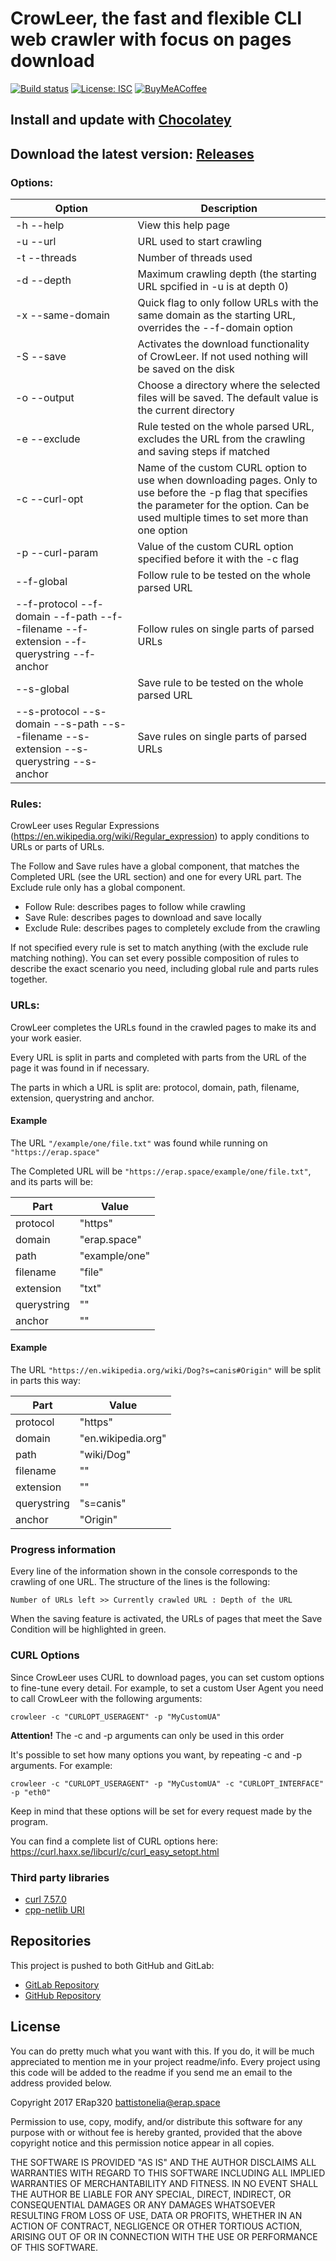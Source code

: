 # CrowLeer, the fast and flexible CLI web crawler with focus on pages download

[![Build status](https://ci.appveyor.com/api/projects/status/f0flhq9s2ujyiibu?svg=true)](https://ci.appveyor.com/project/ERap320/crowleer) [![License: ISC](https://img.shields.io/badge/license-ISC-brightgreen.svg)](https://github.com/ERap320/CrowLeer/blob/master/LICENSE.txt) [![BuyMeACoffee](https://img.shields.io/badge/coffee-donate-yellow.svg)](https://buymeacoff.ee/erap320)

## Install and update with [Chocolatey](https://chocolatey.org/packages/crowleer/)
## Download the latest version: [Releases](https://github.com/ERap320/CrowLeer/releases)

### Options:

| Option                                                                                  | Description                                                                                                                                                                                         |
|-----------------------------------------------------------------------------------------|-----------------------------------------------------------------------------------------------------------------------------------------------------------------------------------------------------|
| -h --help                                                                               | View this help page                                                                                                                                                                                 |
| -u --url                                                                                | URL used to start crawling                                                                                                                                                                          |
| -t --threads                                                                            | Number of threads used                                                                                                                                                                              |
| -d --depth                                                                              | Maximum crawling depth (the starting URL spcified in -u is at depth 0)                                                                                                                              |
| -x --same-domain                                                                        | Quick flag to only follow URLs with the same domain as the starting URL, overrides the --f-domain option                                                                                            |
| -S --save                                                                               | Activates the download functionality of CrowLeer. If not used nothing will be saved on the disk                                                                                                     |
| -o --output                                                                             | Choose a directory where the selected files will be saved. The default value is the current directory                                                                                               |
| -e --exclude                                                                            | Rule tested on the whole parsed URL, excludes the URL from the crawling and saving steps if matched                                                                                                 |
| -c --curl-opt                                                                           | Name of the custom CURL option to use when downloading pages. Only to use before the -p flag that specifies the parameter for the option. Can be used multiple times to set more than one option |
| -p --curl-param                                                                         | Value of the custom CURL option specified before it with the -c flag                                                                                                                                |
| --f-global                                                                              | Follow rule to be tested on the whole parsed URL                                                                                                                                                    |
| --f-protocol --f-domain --f-path --f--filename --f-extension --f-querystring --f-anchor | Follow rules on single parts of parsed URLs                                                                                                                                                         |
| --s-global                                                                              | Save rule to be tested on the whole parsed URL                                                                                                                                                      |
| --s-protocol --s-domain --s-path --s--filename --s-extension --s-querystring --s-anchor | Save rules on single parts of parsed URLs                                                                                                                                                           |

### Rules:

CrowLeer uses Regular Expressions (https://en.wikipedia.org/wiki/Regular_expression) to apply conditions to URLs or parts of URLs.

The Follow and Save rules have a global component, that matches the Completed URL (see the URL section) and one for every URL part.
The Exclude rule only has a global component.

* Follow Rule: describes pages to follow while crawling
* Save Rule: describes pages to download and save locally
* Exclude Rule: describes pages to completely exclude from the crawling

If not specified every rule is set to match anything (with the exclude rule matching nothing). You can set every possible composition of rules to describe the exact scenario you need, including global rule and parts rules together.

### URLs:

CrowLeer completes the URLs found in the crawled pages to make its and your work easier.

Every URL is split in parts and completed with parts from the URL of the page it was found in if necessary.

The parts in which a URL is split are: protocol, domain, path, filename, extension, querystring and anchor.

#### Example

The URL ```"/example/one/file.txt"``` was found while running on ```"https://erap.space"```

The Completed URL will be ```"https://erap.space/example/one/file.txt"```, and its parts will be:

| Part        | Value         |
|-------------|---------------|
| protocol    | "https"       |
| domain      | "erap.space"  |
| path        | "example/one" |
| filename    | "file"        |
| extension   | "txt"         |
| querystring | ""            |
| anchor      | ""            |

#### Example

The URL ```"https://en.wikipedia.org/wiki/Dog?s=canis#Origin"``` will be split in parts this way:

| Part        | Value              |
|-------------|--------------------|
| protocol    | "https"            |
| domain      | "en.wikipedia.org" |
| path        | "wiki/Dog"         |
| filename    | ""                 |
| extension   | ""                 |
| querystring | "s=canis"          |
| anchor      | "Origin"           |

### Progress information

Every line of the information shown in the console corresponds to the crawling of one URL. The structure of the lines is the following:

```Number of URLs left >> Currently crawled URL : Depth of the URL```

When the saving feature is activated, the URLs of pages that meet the Save Condition will be highlighted in green.

### CURL Options
Since CrowLeer uses CURL to download pages, you can set custom options to fine-tune every detail.
For example, to set a custom User Agent you need to call CrowLeer with the following arguments:

```crowleer -c "CURLOPT_USERAGENT" -p "MyCustomUA"```

__Attention!__ The -c and -p arguments can only be used in this order

It's possible to set how many options you want, by repeating -c and -p arguments. For example:

```crowleer -c "CURLOPT_USERAGENT" -p "MyCustomUA" -c "CURLOPT_INTERFACE" -p "eth0"```

Keep in mind that these options will be set for every request made by the program.

You can find a complete list of CURL options here: https://curl.haxx.se/libcurl/c/curl_easy_setopt.html

### Third party libraries

* [curl 7.57.0](https://curl.haxx.se/)
* [cpp-netlib URI](https://github.com/cpp-netlib/uri)

## Repositories
This project is pushed to both GitHub and GitLab:

* [GitLab Repository](https://gitlab.com/ERap320/CrowLeer)
* [GitHub Repository](https://github.com/ERap320/CrowLeer)

## License

You can do pretty much what you want with this. If you do, it will be much appreciated to mention me in your project readme/info. Every project using this code will be added to the readme if you send me an email to the address provided below.

Copyright 2017 ERap320 battistonelia@erap.space

Permission to use, copy, modify, and/or distribute this software for any purpose with or without fee is hereby granted, provided that the above copyright notice and this permission notice appear in all copies.

THE SOFTWARE IS PROVIDED "AS IS" AND THE AUTHOR DISCLAIMS ALL WARRANTIES WITH REGARD TO THIS SOFTWARE INCLUDING ALL IMPLIED WARRANTIES OF MERCHANTABILITY AND FITNESS. IN NO EVENT SHALL THE AUTHOR BE LIABLE FOR ANY SPECIAL, DIRECT, INDIRECT, OR CONSEQUENTIAL DAMAGES OR ANY DAMAGES WHATSOEVER RESULTING FROM LOSS OF USE, DATA OR PROFITS, WHETHER IN AN ACTION OF CONTRACT, NEGLIGENCE OR OTHER TORTIOUS ACTION, ARISING OUT OF OR IN CONNECTION WITH THE USE OR PERFORMANCE OF THIS SOFTWARE.